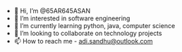 - 👋 Hi, I’m @65AR645ASAN
- 👀 I’m interested in software engineering
- 🌱 I’m currently learning python, java, computer science
- 💞️ I’m looking to collaborate on technology projects
- 📫 How to reach me - adi.sandhu@outlook.com

<!---
65AR645ASAN/65AR645ASAN is a ✨ special ✨ repository because its `README.md` (this file) appears on your GitHub profile.
You can click the Preview link to take a look at your changes.
--->
